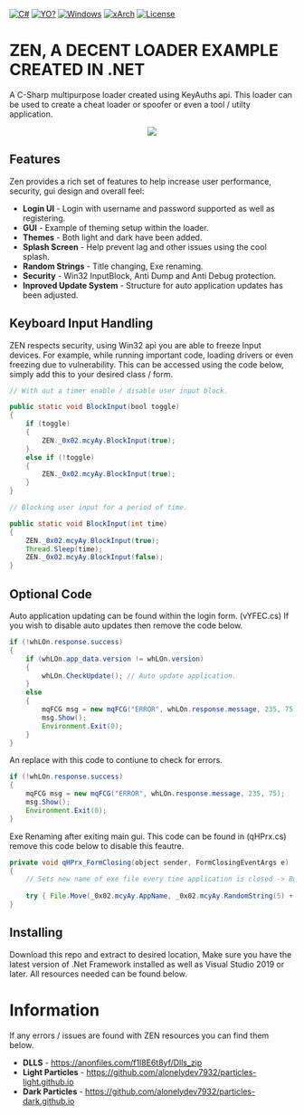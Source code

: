 [![C#](https://img.shields.io/badge/Language-C%23-red)](https://en.wikipedia.org/wiki/C_Sharp_(programming_language)) 
[![YO?](https://img.shields.io/badge/Keyuath-Loader-yellowgreen)](https://keyauth.com/) [![Windows](https://img.shields.io/badge/Platform-Windows-brightgreen)](https://en.wikipedia.org/wiki/Microsoft_Windows) [![xArch](https://img.shields.io/badge/System%20Arch-Any%20CPU-blue)](https://en.wikipedia.org/wiki/X86-64) [![License](https://img.shields.io/badge/License-MIT-pink)](LICENSE)

# ZEN, A DECENT LOADER EXAMPLE CREATED IN .NET 

A C-Sharp multipurpose loader created using KeyAuths api. This loader can be used to create a cheat loader or spoofer or even a tool / utilty application.

<p align="center">
  <img  src="Preview.gif">
</p>

## Features
Zen provides a rich set of features to help increase user performance, security, gui design and overall feel:

*   **Login UI** - Login with username and password supported as well as registering.
*   **GUI** - Example of theming setup within the loader.
*   **Themes** - Both light and dark have been added.
*   **Splash Screen** - Help prevent lag and other issues using the cool splash.
*   **Random Strings** - Title changing, Exe renaming.
*   **Security** - Win32 InputBlock, Anti Dump and Anti Debug protection.
*   **Inproved Update System** - Structure for auto application updates has been adjusted.

## Keyboard Input Handling
ZEN respects security, using Win32 api you are able to freeze Input devices. For example, while running important code, loading drivers or even freezing due to vulnerability. This can be accessed using the code below, simply add this to your desired class / form.

```java
// With out a timer enable / disable user input block.

public static void BlockInput(bool toggle)
{
    if (toggle)
    {
        ZEN._0x02.mcyAy.BlockInput(true);
    }
    else if (!toggle)
    {
        ZEN._0x02.mcyAy.BlockInput(true);
    }
}

// Blocking user input for a period of time.

public static void BlockInput(int time)
{
    ZEN._0x02.mcyAy.BlockInput(true);
    Thread.Sleep(time);
    ZEN._0x02.mcyAy.BlockInput(false);
}
```
## Optional Code
Auto application updating can be found within the login form. (vYFEC.cs) If you wish to disable auto updates then remove the code below.

```java
if (!whLOn.response.success)
{
    if (whLOn.app_data.version != whLOn.version)
    {
        whLOn.CheckUpdate(); // Auto update application.
    }
    else
    {
        mqFCG msg = new mqFCG("ERROR", whLOn.response.message, 235, 75);
        msg.Show();
        Environment.Exit(0);
    }
}
```

An replace with this code to contiune to check for errors.

```java
if (!whLOn.response.success)
{
    mqFCG msg = new mqFCG("ERROR", whLOn.response.message, 235, 75);
    msg.Show();
    Environment.Exit(0);
}
```

Exe Renaming after exiting main gui. This code can be found in (qHPrx.cs) remove this code below to disable this feautre.

```java
private void qHPrx_FormClosing(object sender, FormClosingEventArgs e)
{
    // Sets new name of exe file every time application is closed -> But only on the main form (This One!).
    
    try { File.Move(_0x02.mcyAy.AppName, _0x02.mcyAy.RandomString(5) + ".exe"); } catch { }
}
```
## Installing
Download this repo and extract to desired location, Make sure you have the latest version of .Net Framework installed as well as Visual Studio 2019 or later. All resources needed can be found below.

# Information
If any errors / issues are found with ZEN resources you can find them below.

*   **DLLS** - https://anonfiles.com/f1l8E6t8yf/Dlls_zip
*   **Light Particles** - https://github.com/alonelydev7932/particles-light.github.io
*   **Dark Particles** - https://github.com/alonelydev7932/particles-dark.github.io
